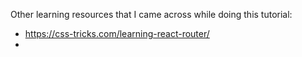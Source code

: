 Other learning resources that I came across while doing this tutorial:

- https://css-tricks.com/learning-react-router/
- 

